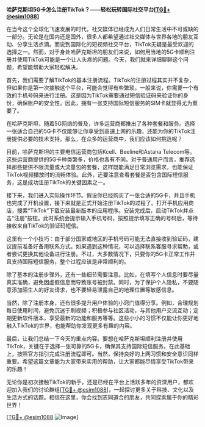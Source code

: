 **哈萨克斯坦5G卡怎么注册TikTok？——轻松玩转国际社交平台[[TG💪+ @esim1088](https://t.me/s/esim1088)]**

在当今这个全球化飞速发展的时代，社交媒体已经成为人们日常生活中不可或缺的一部分。无论是在国内还是国外，很多人都希望通过社交媒体与世界各地的朋友互动、分享生活点滴。而说到国际化的短视频社交平台，TikTok无疑是最受欢迎的选择之一。然而，对于身处哈萨克斯坦的朋友们来说，如何用当地的5G卡顺利注册并使用TikTok可能是一个让人头疼的问题。今天，我们就来详细聊聊这个问题，希望能帮助大家轻松解决。

首先，我们需要了解TikTok的基本注册流程。TikTok的注册过程其实并不复杂，但如果你是第一次接触这个平台，可能会觉得有些繁琐。一般来说，你需要一个有效的手机号码来进行注册。这是因为TikTok需要通过短信验证码来验证你的身份，确保账户的安全性。因此，拥有一张支持国际短信服务的SIM卡就显得尤为重要了。

在哈萨克斯坦，随着5G网络的普及，许多运营商都推出了各种套餐和服务。选择一张适合自己的5G卡不仅能够让你享受到高速上网的乐趣，还能为你的TikTok注册提供必要的技术支持。那么，在众多的运营商中，我们应该如何挑选呢？

目前，哈萨克斯坦的主要电信运营商包括Kcell、Beeline和Astana Telecom等。这些运营商提供的5G卡种类繁多，价格也各有不同。对于普通用户而言，推荐选择那些提供不限流量或大流量包的套餐，这样既能满足日常浏览需求，也能保证TikTok视频播放时的流畅体验。此外，还要注意查看套餐是否包含国际短信服务，这是成功注册TikTok的关键因素之一。

接下来，我们进入实际操作环节。假设你已经购买了一张合适的5G卡，并且手机也完成了开机设置，接下来就是正式开始注册TikTok的过程了。打开手机应用商店，搜索“TikTok”下载安装最新版本的应用程序。安装完成后，启动TikTok并点击“注册”按钮。此时系统会提示输入手机号码，按照提示填写正确的号码后，等待接收来自TikTok的验证码短信。

这里有一个小技巧：由于部分国家或地区的手机号码可能无法直接收到验证码，建议提前准备好备用联系方式。如果遇到这种情况，可以选择联系客服寻求帮助，或者尝试更换其他设备进行注册。不过，大多数情况下，只要你的5G卡正常工作并且支持国际短信服务，整个过程应该是非常顺利的。

除了基本的注册步骤外，还有一些细节需要注意。比如，在填写个人信息时要尽量真实准确，避免因虚假信息而导致账号被封禁。同时，为了保护个人隐私，不要随意添加陌生人的好友请求，也不要轻易泄露自己的地理位置等敏感信息。

当然，除了注册本身，还有很多提升用户体验的小窍门值得分享。例如，合理规划每日使用时间，避免沉迷于刷视频；积极参与社区活动，与其他用户交流互动；定期更新软件版本，享受最新的功能和服务等等。这些小小的习惯不仅能让你更好地融入TikTok的世界，也能帮助你发现更多有趣的内容。

最后，让我们总结一下今天的重点内容。要想在哈萨克斯坦顺利注册并使用TikTok，关键在于选择一张可靠的5G卡，确保其支持国际短信服务。在此基础上，按照官方指引完成注册流程即可。当然，保持良好的上网习惯和安全意识同样重要。希望这篇文章能为大家带来实用的帮助，让大家都能尽情享受TikTok带来的乐趣！

无论你是初次接触TikTok的新手，还是已经在平台上活跃多年的资深用户，都欢迎加入我们的讨论群组[[TG💪+ @esim1088](https://t.me/s/esim1088)]，一起探讨更多关于科技、文化以及生活方式的话题。相信在这里，你会找到志同道合的朋友，共同探索属于你的精彩世界！

[[TG💪+ @esim1088](https://t.me/s/esim1088) ![Image](https://i.postimg.cc/4NQfJmqS/Snipaste-2025-05-13-00-14-12.png)]